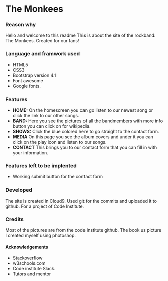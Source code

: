  
# The Monkees

### Reason why

Hello and welcome to this readme
This is about the site of the rockband: The Monkees.
Created for our fans!

### Language and framwork used
- HTML5
- CSS3
- Bootstrap version 4.1
- Font awesome
- Google fonts. 

### Features
- **HOME:** On the homescreen you can go listen to our newest song or click the link to our other songs.
- **BAND:** Here you see the pictures of all the bandmembers with more info button you can click on for wikipedia.
- **SHOWS:** Click the blue colored here to go straight to the contact form.
- **MEDIA** On this page you see the album covers and under it you can click on the play icon and listen to our songs.
- **CONTACT** This brings you to our contact form that you can fill in with your information.

### Features left to be implented
- Working submit button for the contact form

### Developed
The site is created in Cloud9.
Used git for the commits and uploaded it to github.
For a project of Code Institute.

### Credits

Most of the pictures are from the code institute github.
The book us picture I created myself using photoshop.

#### Acknowledgements

- Stackoverflow
- w3schools.com
- Code institute Slack.
- Tutors and mentor